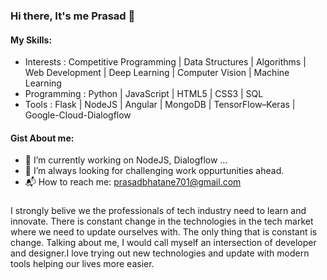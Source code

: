 ### Hi there, It's me Prasad 👋

#### My Skills:
- Interests : Competitive Programming | Data Structures | Algorithms | Web Development | Deep Learning | Computer Vision | Machine Learning
- Programming : Python | JavaScript | HTML5 | CSS3 | SQL 
- Tools : Flask | NodeJS | Angular | MongoDB | TensorFlow–Keras | Google-Cloud-Dialogflow

#### Gist About me:
- 🔭 I’m currently working on NodeJS, Dialogflow ...
- 🌋 I’m always looking for challenging work oppurtunities ahead.
- 📬 How to reach me: prasadbhatane701@gmail.com

###
I strongly belive we the professionals of tech industry need to learn and innovate. There is constant change in the technologies in the tech market where we need to update ourselves with. The only thing that is constant is change. Talking about me, I would call myself an intersection of developer and designer.I love trying out new technologies and update with modern tools helping our lives more easier.
